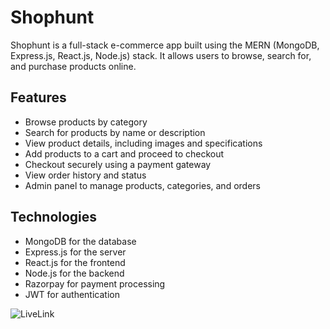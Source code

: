 # Shophunt

Shophunt is a full-stack e-commerce app built using the MERN (MongoDB, Express.js, React.js, Node.js) stack. It allows users to browse, search for, and purchase products online.

## Features

- Browse products by category
- Search for products by name or description
- View product details, including images and specifications
- Add products to a cart and proceed to checkout
- Checkout securely using a payment gateway
- View order history and status
- Admin panel to manage products, categories, and orders

## Technologies

- MongoDB for the database
- Express.js for the server
- React.js for the frontend
- Node.js for the backend
- Razorpay for payment processing
- JWT for authentication


![LiveLink](https://shop-hunt.netlify.app/)


